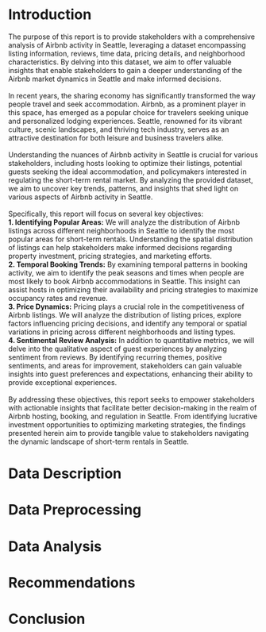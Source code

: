 # Introduction
The purpose of this report is to provide stakeholders with a comprehensive analysis of Airbnb activity in Seattle, leveraging a dataset encompassing listing information, reviews, time data, pricing details, and neighborhood characteristics. By delving into this dataset, we aim to offer valuable insights that enable stakeholders to gain a deeper understanding of the Airbnb market dynamics in Seattle and make informed decisions. <br> <br>
In recent years, the sharing economy has significantly transformed the way people travel and seek accommodation. Airbnb, as a prominent player in this space, has emerged as a popular choice for travelers seeking unique and personalized lodging experiences. Seattle, renowned for its vibrant culture, scenic landscapes, and thriving tech industry, serves as an attractive destination for both leisure and business travelers alike. <br> <br>
Understanding the nuances of Airbnb activity in Seattle is crucial for various stakeholders, including hosts looking to optimize their listings, potential guests seeking the ideal accommodation, and policymakers interested in regulating the short-term rental market. By analyzing the provided dataset, we aim to uncover key trends, patterns, and insights that shed light on various aspects of Airbnb activity in Seattle. <br> <br>
Specifically, this report will focus on several key objectives: <br>
**1. Identifying Popular Areas:** We will analyze the distribution of Airbnb listings across different neighborhoods in Seattle to identify the most popular areas for short-term rentals. Understanding the spatial distribution of listings can help stakeholders make informed decisions regarding property investment, pricing strategies, and marketing efforts. <br>
**2. Temporal Booking Trends:** By examining temporal patterns in booking activity, we aim to identify the peak seasons and times when people are most likely to book Airbnb accommodations in Seattle. This insight can assist hosts in optimizing their availability and pricing strategies to maximize occupancy rates and revenue. <br>
**3. Price Dynamics:** Pricing plays a crucial role in the competitiveness of Airbnb listings. We will analyze the distribution of listing prices, explore factors influencing pricing decisions, and identify any temporal or spatial variations in pricing across different neighborhoods and listing types. <br>
**4. Sentimental Review Analysis:** In addition to quantitative metrics, we will delve into the qualitative aspect of guest experiences by analyzing sentiment from reviews. By identifying recurring themes, positive sentiments, and areas for improvement, stakeholders can gain valuable insights into guest preferences and expectations, enhancing their ability to provide exceptional experiences. <br> <br>
By addressing these objectives, this report seeks to empower stakeholders with actionable insights that facilitate better decision-making in the realm of Airbnb hosting, booking, and regulation in Seattle. From identifying lucrative investment opportunities to optimizing marketing strategies, the findings presented herein aim to provide tangible value to stakeholders navigating the dynamic landscape of short-term rentals in Seattle.
# Data Description
# Data Preprocessing
# Data Analysis
# Recommendations
# Conclusion
